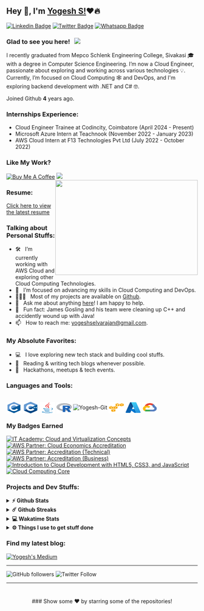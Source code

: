 ## Hey 👋, I'm [Yogesh S!](https://github.com/yogeshcenation/)❤️🔥

[![Linkedin Badge](https://img.shields.io/badge/-LinkedIn-0e76a8?style=flat-square&logo=Linkedin&logoColor=white)](https://www.linkedin.com/in/yogesh-selvarajan/)
[![Twitter Badge](https://img.shields.io/badge/-Twitter-00acee?style=flat-square&logo=Twitter&logoColor=white)](https://twitter.com/YogeshS66320455)
[![Whatsapp Badge](https://img.shields.io/badge/WhatsApp-25D366?style=flat-square&logo=whatsapp&logoColor=white)](https://wa.me/917418975931)

### Glad to see you here! &nbsp; ![](https://visitor-badge.glitch.me/badge?page_id=yogeshcenation.yogeshcenation&style=flat-square&color=0088cc)

I recently graduated from Mepco Schlenk Engineering College, Sivakasi 🎓 with a degree in Computer Science Engineering. I’m now a Cloud Engineer, passionate about exploring and working across various technologies 💡. Currently, I’m focused on Cloud Computing 🕸️ and DevOps, and I'm exploring backend development with .NET and C# 🤓.

Joined Github **4** years ago.

### Internships Experience:
- Cloud Engineer Trainee at Codincity, Coimbatore
  (April 2024 - Present)
- Microsoft Azure Intern at Teachnook
  (November 2022 - January 2023)
- AWS Cloud Intern at F13 Technologies Pvt Ltd
  (July 2022 - October 2022)

### Like My Work?

<a href="https://www.buymeacoffee.com/yogeshcenation" target="_blank"><img src="https://cdn.buymeacoffee.com/buttons/v2/default-yellow.png" alt="Buy Me A Coffee" height="60px" width="217px" ></a>
[![](https://gitwar.herokuapp.com/badge?username=yogeshselvarajan&label=Gitwar%20Profile%20Score&style=for-the-badge&color=0088cc)](https://gitwar.herokuapp.com/)
<img align="right" height="250" width="375" alt="" src="https://raw.githubusercontent.com/iampavangandhi/iampavangandhi/master/gifs/coder.gif" />

### Resume:
[Click here to view the latest resume](https://drive.google.com/file/d/1bZNQKHFPoT7NO4ArYV1AinOBJQm4m0Tp/view?usp=sharing)

### Talking about Personal Stuffs:

- 🛠 &nbsp; I’m currently working with AWS Cloud and exploring other Cloud Computing Technologies.
- 🚀 &nbsp;  I’m focused on advancing my skills in Cloud Computing and DevOps.
- 👨🏻‍💻 &nbsp; Most of my projects are available on [Github](https://github.com/yogeshselvarajan?tab=repositories).
- 💬 &nbsp; Ask me about anything [here](https://github.com/yogeshcenation/yogeshselvarajan/issues/2)! I am happy to help.
- 👾 &nbsp; Fun fact: James Gosling and his team were cleaning up C++ and accidently wound up with Java!
- 📫 &nbsp; How to reach me: yogeshselvarajan@gmail.com.

### My Absolute Favorites:

- 💻 &nbsp; I love exploring new tech stack and building cool stuffs.
- 📰 &nbsp; Reading & writing tech blogs whenever possible.
- 🍕 &nbsp; Hackathons, meetups & tech events.

### Languages and Tools:
</div>
<div style="display: inline_block"><br>
  <img align="center" alt="Yogesh-C" height="30" width="40" src="https://raw.githubusercontent.com/devicons/devicon/master/icons/c/c-original.svg">
  <img align="center" alt="Yogesh-C++" height="30" width="40" src="https://raw.githubusercontent.com/devicons/devicon/master/icons/cplusplus/cplusplus-original.svg">
  <img align="center" alt="Yogesh-Java" height="30" width="40" src="https://raw.githubusercontent.com/devicons/devicon/master/icons/java/java-original.svg">
  <img align="center" alt="Yogesh-R" height="30" width="40"src="https://raw.githubusercontent.com/devicons/devicon/master/icons/r/r-original.svg">
  <img align="center" alt="Yogesh-Git" height="30" width="40" src="https://raw.githubusercontent.com/jmnote/z-icons/master/svg/git.svg">
  <img align="center" alt="Yogesh-AWS" height="30" width="40"src="https://raw.githubusercontent.com/devicons/devicon/master/icons/amazonwebservices/amazonwebservices-original.svg">
  <img align="center" alt="Yogesh-Azure" height="30" width="40"src="https://raw.githubusercontent.com/devicons/devicon/master/icons/azure/azure-original.svg">
  <img align="center" alt="Yogesh-GCP" height="30" width="40"src="https://raw.githubusercontent.com/devicons/devicon/master/icons/googlecloud/googlecloud-original.svg">
</div>

### My Badges Earned
<!--START_SECTION:badges-->
[![IT Academy: Cloud and Virtualization Concepts](https://images.credly.com/size/110x110/images/8ca28f8d-5ac0-49d7-b783-608cd4a61072/image.png)](http://www.credly.com/badges/70c32882-4c2f-40a9-987b-1e3df2928e8e "IT Academy: Cloud and Virtualization Concepts")
[![AWS Partner: Cloud Economics Accreditation](https://images.credly.com/size/110x110/images/ee35f7c5-696e-47ca-895c-960dfba108b3/image.png)](http://www.credly.com/badges/175d0775-c64f-4418-a3d3-3a108a2da9dd "AWS Partner: Cloud Economics Accreditation")
[![AWS Partner: Accreditation (Technical)](https://images.credly.com/size/110x110/images/81f903ed-c3a1-4f4b-afcd-e03331a5b12c/image.png)](http://www.credly.com/badges/e3ba64b4-2f37-4b5d-8c95-49a613dd8d92 "AWS Partner: Accreditation (Technical)")
[![AWS Partner: Accreditation (Business)](https://images.credly.com/size/110x110/images/7b2c708c-a3e1-4c7f-985c-b6b62a5b1db8/image.png)](http://www.credly.com/badges/3bb6ef3f-5e84-4b1b-9266-42c4569e4c92 "AWS Partner: Accreditation (Business)")
[![Introduction to Cloud Development with HTML5, CSS3, and JavaScript](https://images.credly.com/size/110x110/images/440f7195-419c-49dd-926d-e9b4207c2ba0/Introduction_to_Cloud_Development_-_HTML_-_CSS_-_JavaScript.png)](http://www.credly.com/badges/77ec20ad-8391-4579-9a3a-367d715aeb3e "Introduction to Cloud Development with HTML5, CSS3, and JavaScript")
[![Cloud Computing Core](https://images.credly.com/size/110x110/images/248dad75-1218-4de6-9592-5fc3b89566b4/edX_-_Cloud_Computing_Core_.png)](http://www.credly.com/badges/505baaaa-784c-42cf-a441-015ce2035362 "Cloud Computing Core")
<!--END_SECTION:badges-->

### Projects and Dev Stuffs:

<details>	
  <summary><b>⚡ Github Stats</b></summary>

  <br />
  <img height="180em" src="https://github-readme-stats.vercel.app/api?username=yogeshselvarajan&show_icons=true&hide_border=true&&count_private=true&include_all_commits=true" />
  <img height="180em" src="https://github-readme-stats.vercel.app/api/top-langs/?username=yogeshselvarajan&hide_border=true&layout=compact&langs_count=8"/>
</details>

<details>	
  <summary><b>☄️ Github Streaks</b></summary>

  <br />
  <img height="180em" src="https://github-readme-streak-stats.herokuapp.com/?user=yogeshselvarajan&hide_border=true" />
</details>

<details>
  <summary><b>💻 Wakatime Stats </b></summary>
  
  <br/>
  <img height = "180cm" src ="https://github-readme-stats.vercel.app/api/wakatime?username=yogesh_cenation&hide_border=true" /> 
</details>

<details>	
  <br />
  <summary><b>⚙️ Things I use to get stuff done</b></summary>
  	<ul>
  	    <li><b>OS:</b> Windows 11 </li>
	    <li><b>Laptop: </b> HP 15 Notebook (i3)</li>
  	    <li><b>Browser: </b> Brave Browser</li>
	    <li><b>Code Editor:</b> IntelliJ Ultimate - The best editor out there.</li>
	    <li><b>To Stay Updated:</b> Medium, Linkedin and Twitter.</li>
	    <br />
	</ul>	
</details>

### Find my latest blog:
[![Yogesh's  Medium](https://github-readme-medium.vercel.app/?username=s-yogesh)](https://medium.com/@s-yogesh)

---
![GitHub followers](https://img.shields.io/github/followers/yogeshselvarajan?style=for-the-badge) ![Twitter Follow](https://img.shields.io/twitter/follow/yogeshcenation?style=for-the-badge)
  
---

#
<div align="center">
### Show some ❤️ by starring some of the repositories!
</div>  

